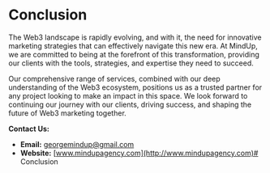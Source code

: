 # Conclusion

The Web3 landscape is rapidly evolving, and with it, the need for innovative marketing strategies that can effectively navigate this new era. At MindUp, we are committed to being at the forefront of this transformation, providing our clients with the tools, strategies, and expertise they need to succeed.

Our comprehensive range of services, combined with our deep understanding of the Web3 ecosystem, positions us as a trusted partner for any project looking to make an impact in this space. We look forward to continuing our journey with our clients, driving success, and shaping the future of Web3 marketing together.

**Contact Us:**
- **Email:** georgemindup@gmail.com
- **Website:** [www.mindupagency.com](http://www.mindupagency.com)# Conclusion
